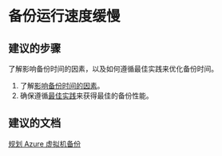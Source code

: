 <properties
    pageTitle="My backups are running slow"
    description="VM 备份性能"
    service="microsoft.recoveryservices"
    resource="vaults"
    authors="trinadhk"
    displayOrder="3"
    selfHelpType="resource"
    supportTopicIds=""
    resourceTags=""
    productPesIds=""
    cloudEnvironments="public"
/>


# 备份运行速度缓慢

## **建议的步骤**
了解影响备份时间的因素，以及如何遵循最佳实践来优化备份时间。 

1. 了解[影响备份时间的因素](https://azure.microsoft.com/documentation/articles/backup-azure-vms-introduction/#total-vm-backup-time)。
2. 确保遵循[最佳实践](https://azure.microsoft.com/documentation/articles/backup-azure-vms-introduction/#best-practices)来获得最佳的备份性能。 

## **建议的文档**
[规划 Azure 虚拟机备份](https://azure.microsoft.com/documentation/articles/backup-azure-vms-introduction/)<br>



<!--HONumber=Jul16_HO3-->


